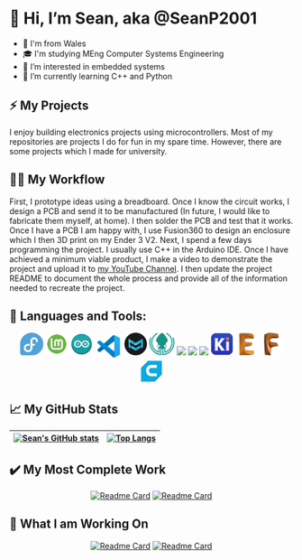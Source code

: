 # 👋 Hi, I’m Sean, aka @SeanP2001
- 🐉 I'm from Wales
- 🎓 I'm studying MEng Computer Systems Engineering
- 👀 I’m interested in embedded systems
- 🌱 I’m currently learning C++ and Python

## :zap: My Projects
I enjoy building electronics projects using microcontrollers. Most of my repositories are projects I do for fun in my spare time. However, there are some projects which I made for university.

## :technologist: My Workflow
First, I prototype ideas using a breadboard. Once I know the circuit works, I design a PCB and send it to be manufactured (In future, I would like to fabricate them myself, at home). I then solder the PCB and test that it works. Once I have a PCB I am happy with, I use Fusion360 to design an enclosure which I then 3D print on my Ender 3 V2. Next, I spend a few days programming the project. I usually use C++ in the Arduino IDE. Once I have achieved a minimum viable product, I make a video to demonstrate the project and upload it to [my YouTube Channel](https://www.youtube.com/channel/UClFBnp5rqOyc82csVUf3YfQ). I then update the project README to document the whole process and provide all of the information needed to recreate the project.

## 🧰 Languages and Tools:
<p align="center">
<img src="/FedoraLogo.png" height="40">
<img src="/LinuxMintLogo.png" height="40">
<img src="/ArduinoLogo.png" height="40">
<img src="https://raw.githubusercontent.com/github/explore/80688e429a7d4ef2fca1e82350fe8e3517d3494d/topics/visual-studio-code/visual-studio-code.png" alt="VS Code" height="40" style="vertical-align:top; margin:4px">
<img src="/MarkTextLogo.png" height="40">
<img src="/GitKrakenLogo.png" height="40">
<img src="https://cdn.jsdelivr.net/npm/programming-languages-logos/src/c/c.png" height="40">
<img src="https://cdn.jsdelivr.net/npm/programming-languages-logos/src/cpp/cpp.png" height="40">
<img src="https://cdn.jsdelivr.net/npm/programming-languages-logos/src/python/python.png" height="40">
<img src="/KiCADLogo.png" height="40">
<img src="/Eagle.png" height="40">
<img src="/Fusion360.png" height="40">
<img src="/CuraLogo.png" height="40">
</p>


## :chart_with_upwards_trend: My GitHub Stats
<div align="center">

[![Sean's GitHub stats](https://github-readme-stats.vercel.app/api?username=SeanP2001&show_icons=true&theme=dark&count_private=true)](https://github.com/anuraghazra/github-readme-stats) | [![Top Langs](https://github-readme-stats.vercel.app/api/top-langs/?username=SeanP2001&theme=dark&layout=compact)](https://github.com/anuraghazra/github-readme-stats)
---|---

</div>


## :heavy_check_mark: My Most Complete Work
<div align="center">

[![Readme Card](https://github-readme-stats.vercel.app/api/pin/?username=SeanP2001&repo=ATtiny_Handheld_Games_Console&theme=dark)](https://github.com/SeanP2001/ATtiny_Handheld_Games_Console)
[![Readme Card](https://github-readme-stats.vercel.app/api/pin/?username=SeanP2001&repo=Sunrise_Alarm_Clock_V2&theme=dark)](https://github.com/SeanP2001/Sunrise_Alarm_Clock_V2)

</div>


## :memo: What I am Working On
<div align="center">

[![Readme Card](https://github-readme-stats.vercel.app/api/pin/?username=SeanP2001&repo=Pico_Handheld_Games_Console&theme=dark)](https://github.com/SeanP2001/Pico_Handheld_Games_Console)
[![Readme Card](https://github-readme-stats.vercel.app/api/pin/?username=SeanP2001&repo=Smart_Door_Sensor&theme=dark)](https://github.com/SeanP2001/Smart_Door_Sensor)

</div>


<!---
SeanP2001/SeanP2001 is a ✨ special ✨ repository because its `README.md` (this file) appears on your GitHub profile.
You can click the Preview link to take a look at your changes.
--->
